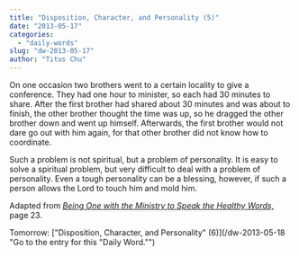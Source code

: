 ```yaml
---
title: "Disposition, Character, and Personality (5)"
date: "2013-05-17"
categories: 
  - "daily-words"
slug: "dw-2013-05-17"
author: "Titus Chu"
---
```


On one occasion two brothers went to a certain locality to give a conference. They had one hour to minister, so each had 30 minutes to share. After the first brother had shared about 30 minutes and was about to finish, the other brother thought the time was up, so he dragged the other brother down and went up himself. Afterwards, the first brother would not dare go out with him again, for that other brother did not know how to coordinate.

Such a problem is not spiritual, but a problem of personality. It is easy to solve a spiritual problem, but very difficult to deal with a problem of personality. Even a tough personality can be a blessing, however, if such a person allows the Lord to touch him and mold him.

Adapted from _[Being One with the Ministry to Speak the Healthy Words,](/book-one-with-the-ministry-vol-2 "Go to the listing for this book.")_ page 23.

Tomorrow: ["Disposition, Character, and Personality" (6)](/dw-2013-05-18 "Go to the entry for this "Daily Word."")
